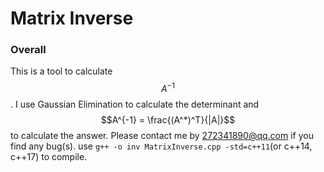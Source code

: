 # Matrix Inverse

### Overall
This is a tool to calculate $$A^{-1}$$. I use Gaussian Elimination to calculate the determinant and $$A^{-1} = \frac{(A^*)^T}{|A|}$$ to calculate the answer. Please contact me by 272341890@qq.com if you find any bug(s).
use `g++ -o inv MatrixInverse.cpp -std=c++11`(or c++14, c++17) to compile.